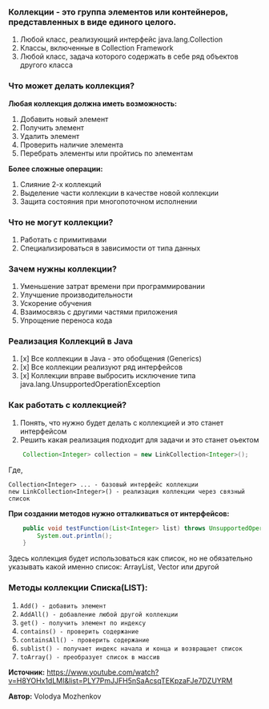 ### Коллекции - это группа элементов или контейнеров, представленных в виде единого целого.

1. Любой класс, реализующий интерфейс java.lang.Collection
2. Классы, включенные в Collection Framework
3. Любой класс, задача которого содержать в себе ряд объектов другого класса

### Что может делать коллекция?

**Любая коллекция должна иметь возможность:**
1. Добавить новый элемент
2. Получить элемент
3. Удалить элемент
4. Проверить наличие элемента 
5. Перебрать элементы или пройтись по элементам 

**Более сложные операции:**
1. Слияние 2-х коллекций
2. Выделение части коллекции в качестве новой коллекции
3. Защита состояния при многопоточном исполнении

### Что не могут коллекции?
1. Работать с примитивами
2. Специализироваться в зависимости от типа данных

### Зачем нужны коллекции?
1. Уменьшение затрат времени при программировании
2. Улучшение производительности
3. Ускорение обучения
4. Взаимосвязь с другими частями приложения
5. Упрощение переноса кода

### Реализация Коллекций в Java
1. [x] Все коллекции в Java - это обобщения (Generics)
2. [x] Все коллекции реализуют ряд интерфейсов
3. [x] Коллекции вправе выбросить исключение типа java.lang.UnsupportedOperationException

### Как работать с коллекцией?
1. Понять, что нужно будет делать с коллекцией и это станет интерфейсом
2. Решить какая реализация подходит для задачи и это станет оъектом
```java
    Collection<Integer> collection = new LinkCollection<Integer>();
```
Где, 
```
Collection<Integer> ... - базовый интерфейс коллекции
new LinkCollection<Integer>() - реализация коллекции через связный список
``` 

**При создании методов нужно отталкиваться от интерфейсов:**
```java
    public void testFunction(List<Integer> list) throws UnsupportedOperationException {
        System.out.println();
    }
```
Здесь коллекция будет использоваться как список, но не обязательно указывать какой именно список: 
ArrayList, Vector или другой


### Методы коллекции Списка(LIST):
1. ```Add() - добавить элемент```
2. ```AddAll() - добавление любой другой коллекции```
3. ```get() - получить элемент по индексу```
4. ```contains() - проверить содержание```
4. ```containsAll() - проверить содержание```
5. ```sublist() - получает индекс начала и конца и возвращает список```
6. ```toArray() - преобразует список в массив```





**Источник:**
https://www.youtube.com/watch?v=H8YOHx1dLMI&list=PLY7PmJJFH5nSaAcsqTEKpzaFJe7DZUYRM

**Автор:**
Volodya Mozhenkov
